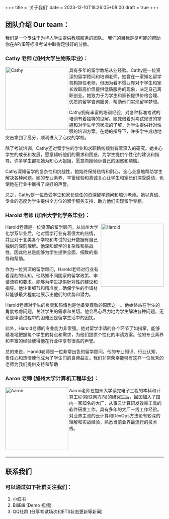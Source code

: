 +++
title = '关于我们'
date = 2023-12-10T18:26:05+08:00
draft = true
+++

<!-- <style>
  *{
     -moz-user-select:none; /* Firefox */
     -webkit-user-select:none; /* WebKit内核 */
     -ms-user-select:none; /* IE10及以后 */
     -khtml-user-select:none; /* 早期浏览器 */
     -o-user-select:none; /* Opera */
     user-select:none; /* CSS3属性 */
  }
</style>
 -->

## 团队介绍 Our team：

我们是一个专注于为华人学生提供教培服务的团队。
我们的目标是尽可能的帮助你在AP/IB等标准考试中取得足够好的分数。

### Cathy 老师 (加州大学生物系毕业)：
<!-- ![Cathy](/avatars/female_1.png){:height="200px" width="200px" align="left"} -->

<!-- {{< image src="/avatars/female_1.png" title="Cathy" >}} -->

<img src="/avatars/female_1.png" title="Cathy" width="200" align="left"/> 

具有多年的留学教培从业经验。Cathy是一位资深的留学顾问和培训老师，她曾在一家知名留学机构担任老师，但因为看不惯业界对于学生和家长收取高价但提供低质服务的现象，决定自己离职创业。她致力于为学生和家长提供价格合理、优质的留学咨询服务，帮助他们实现留学梦想。

Cathy拥有丰富的培训经验，对各种标准考试的培训有着独特的见解。她凭借着对考试规律的掌握和对学生学习状况的了解，为学生提供针对性强的培训方案。在她的指导下，许多学生成功地突击拿到了高分，顺利进入了心仪的学校。

除了考试培训，Cathy还对留学生的学业和求职路线规划有着深入的研究。她关心学生的成长和发展，愿意倾听他们的需求和困惑，为学生提供个性化的建议和指导。许多学生都视她为知心大姐姐，愿意向她倾诉自己的困惑和烦恼。

Cathy深知留学的复杂性和挑战性，她始终保持热情和耐心，全心全意地帮助学生解决各种问题。她的专业素养、丰富经验和真诚关心让学生和家长们深受感动，也使她在行业中赢得了良好的声誉。

总之，Cathy是一位备受学生和家长信任的资深留学顾问和培训老师。她以真诚、专业的态度为学生提供全方位的留学服务支持，助力他们实现留学梦想。




### Harold 老师 (加州大学化学系毕业)：
<!-- ![Harold](avatars/male_1.png ) -->
<img src="/avatars/male_1.png" title="Harold" width="200" align="right"/> 
Harold老师是一位资深的留学顾问，从加州大学化学系毕业后，他对留学行业有着很大的热情，并且对于北美各个学校和考试的公开数据有自己独到的深刻理解。他深知留学的复杂性和挑战性，因此他总是能够为学生提供全面、细致的指导和帮助。

作为一位资深的留学顾问，Harold老师对行业有着深刻的认知。他熟知不同国家的留学政策、申请流程和要求，能够为学生提供针对性的建议和指导。他注重细节和精准度，确保学生的申请材料能够最大程度地展示出他们的优势和潜力。

Harold老师对学生的负责和热情也是他备受尊敬的原因之一。他始终站在学生的角度考虑问题，关注学生的需求和关切。他会尽心尽力地为学生解决各种问题，无论是申请过程中的困难还是留学生活中的困扰。

此外，Harold老师的专业能力非常强。他对留学申请的各个环节了如指掌，能够精准地把握每个学生的特点和需求，为他们提供个性化的申请方案。他的专业素养和丰富的经验使得他在行业中享有很高的声誉。

总的来说，Harold老师是一位非常出色的留学顾问。他的专业知识、行业认知、责任心和热情使他成为了学生们的良师益友。我们非常荣幸能够有这样一位优秀的老师为我们提供支持和帮助



### Aaron 老师 (加州大学计算机工程毕业)：
<!-- ![Aaron](/avatars/male_2.png) -->
<img src="/avatars/male_2.png" title="Aaron" width="200" align="left"/> 
Aaron老师在加州大学读完电子工程的本科和计算工程(物联网方向)的研究生后，回国加入了国内一家知名的大厂，从事云计算研发效率工具的软件研发工作。具有多年的大厂一线工作经验。对业界主流的云计算和DevOps方法论有较深的理解和实战经验，熟悉当前业界最流行的技术栈。


<!-- ### xxx 老师： -->
<!-- <img src="/avatars/male_2.png" title="Aaron" width="200" align="left"/>  -->



<br/>
<br/>
<br/>
<br/>
<br/>

---

## 联系我们
### 可以通过如下社群关注我们：

1. 小红书
2. BiliBili (Demo 视频)
3. QQ社群 (分享考试场次和ETS状态更新等新闻)
